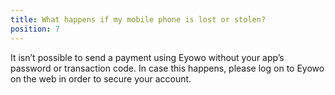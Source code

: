 ```yaml
---
title: What happens if my mobile phone is lost or stolen?
position: 7
---
```


It isn’t possible to send a payment using Eyowo without your app’s password or transaction code. In case this happens, please log on to Eyowo on the web in order to secure your account.